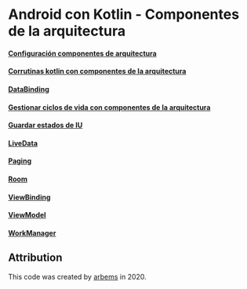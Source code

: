 # Android con Kotlin - Componentes de la arquitectura

#### [Configuración componentes de arquitectura](https://github.com/arbems/Android-with-Kotlin-Architecture-Components/tree/master/Configuraci%C3%B3n%20componentes%20de%20arquitectura)

#### [Corrutinas kotlin con componentes de la arquitectura](https://github.com/arbems/Android-with-Kotlin-Architecture-Components/tree/master/Corrutinas%20kotlin%20con%20componentes%20de%20la%20arquitectura)

#### [DataBinding](https://github.com/arbems/Android-with-Kotlin-Architecture-Components/tree/master/DataBinding)

#### [Gestionar ciclos de vida con componentes de la arquitectura](https://github.com/arbems/Android-with-Kotlin-Architecture-Components/tree/master/Gestionar%20los%20ciclos%20de%20vida)

#### [Guardar estados de IU](https://github.com/arbems/Android-with-Kotlin-Architecture-Components/tree/master/Guardar%20estados%20de%20IU)

#### [LiveData](https://github.com/arbems/Android-with-Kotlin-Architecture-Components/tree/master/LiveData)

#### [Paging](https://github.com/arbems/Android-with-Kotlin-Architecture-Components/tree/master/Paging)

#### [Room](https://github.com/arbems/Android-with-Kotlin-Architecture-Components/tree/master/Room)

#### [ViewBinding](https://github.com/arbems/Android-with-Kotlin-Architecture-Components/tree/master/ViewBinding)

#### [ViewModel](https://github.com/arbems/Android-with-Kotlin-Architecture-Components/tree/master/ViewModel)

#### [WorkManager](https://github.com/arbems/Android-with-Kotlin-Architecture-Components/tree/master/WorkManager)


## Attribution

This code was created by [arbems](https://github.com/arbems) in 2020.